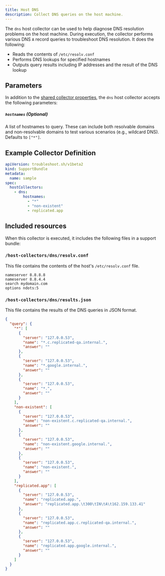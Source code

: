 ```yaml
---
title: Host DNS
description: Collect DNS queries on the host machine.
---
```


The `dns` host collector can be used to help diagnose DNS resolution problems on the host machine. During execution, the collector performs various DNS `A` record queries to troubleshoot DNS resolution. It does the following:

- Reads the contents of `/etc/resolv.conf`
- Performs DNS lookups for specified hostnames
- Outputs query results including IP addresses and the result of the DNS lookup

## Parameters

In addition to the [shared collector properties](https://troubleshoot.sh/docs/collect/collectors/#shared-properties), the `dns` host collector accepts the following parameters:

##### `hostnames` (Optional)

A list of hostnames to query. These can include both resolvable domains and non-resolvable domains to test various scenarios (e.g., wildcard DNS). Defaults to `["*"]`.

## Example Collector Definition

```yaml
apiVersion: troubleshoot.sh/v1beta2
kind: SupportBundle
metadata:
  name: sample
spec:
  hostCollectors:
    - dns:
        hostnames:
          - "*"
          - "non-existent"
          - replicated.app
```

## Included resources

When this collector is executed, it includes the following files in a support bundle:

### `/host-collectors/dns/resolv.conf`

This file contains the contents of the host's `/etc/resolv.conf` file.

```
nameserver 8.8.8.8
nameserver 8.8.4.4
search mydomain.com
options ndots:5
```

### `/host-collectors/dns/results.json`

This file contains the results of the DNS queries in JSON format.

```json
{
  "query": {
    "*": [
      {
        "server": "127.0.0.53",
        "name": "*.c.replicated-qa.internal.",
        "answer": ""
      },
      {
        "server": "127.0.0.53",
        "name": "*.google.internal.",
        "answer": ""
      },
      {
        "server": "127.0.0.53",
        "name": "*.",
        "answer": ""
      }
    ],
    "non-existent": [
      {
        "server": "127.0.0.53",
        "name": "non-existent.c.replicated-qa.internal.",
        "answer": ""
      },
      {
        "server": "127.0.0.53",
        "name": "non-existent.google.internal.",
        "answer": ""
      },
      {
        "server": "127.0.0.53",
        "name": "non-existent.",
        "answer": ""
      }
    ],
    "replicated.app": [
      {
        "server": "127.0.0.53",
        "name": "replicated.app.",
        "answer": "replicated.app.\t300\tIN\tA\t162.159.133.41"
      },
      {
        "server": "127.0.0.53",
        "name": "replicated.app.c.replicated-qa.internal.",
        "answer": ""
      },
      {
        "server": "127.0.0.53",
        "name": "replicated.app.google.internal.",
        "answer": ""
      }
    ]
  }
}
```
